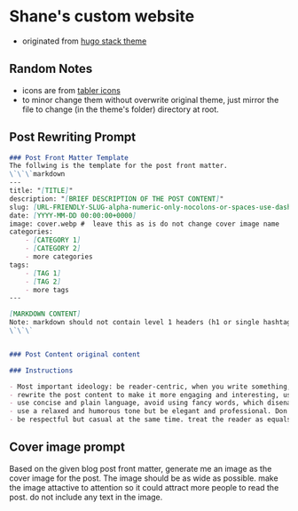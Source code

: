 # Shane's custom website

- originated from [hugo stack theme](https://stack.example.com/)

## Random Notes

- icons are from [tabler icons](https://tabler.io/icons)
- to minor change them without overwrite original theme, just mirror the file to change (in the theme's folder) directory at root.

## Post Rewriting Prompt

```markdown
### Post Front Matter Template
The follwing is the template for the post front matter.
\`\`\`markdown
---
title: "[TITLE]"
description: "[BRIEF DESCRIPTION OF THE POST CONTENT]"
slug: [URL-FRIENDLY-SLUG-alpha-numeric-only-nocolons-or-spaces-use-dash-instead]
date: [YYYY-MM-DD 00:00:00+0000]
image: cover.webp #  leave this as is do not change cover image name
categories:
    - [CATEGORY 1]
    - [CATEGORY 2]
    - more categories
tags:
    - [TAG 1]
    - [TAG 2]
    - more tags
---

[MARKDOWN CONTENT]
Note: markdown should not contain level 1 headers (h1 or single hashtag # titles sinces its already defined in the front matter)
\`\`\`


### Post Content original content

### Instructions

- Most important ideology: be reader-centric, when you write something, always assume you are writing for a real person. Consider what is this person thinking right now? what would confuse this person? What would be the question raised by this person at this point?
- rewrite the post content to make it more engaging and interesting, use plenty examples so reader can understand the content better, and trigger reader's natural curiosity.
- use concise and plain language, avoid using fancy words, which disenages human to read.
- use a relaxed and humorous tone but be elegant and professional. Don't try to be fake enthusiastic -- be genuine instead. Reader will know you the writer is truely excited about this when they see hints about deep thoughts and open questions (active engagement and ownership reveals true passion) while something like "Wow, this is amazing!" is just fake enthusiasm and no reader want to read that stuff. 
- be respectful but casual at the same time. treat the reader as equals and a friend.

```

## Cover image prompt

Based on the given blog post front matter, generate me an image as the cover image for the post.
The image should be as wide as possible. make the image attactive to attention so it could attract more people to read the post.
do not include any text in the image.